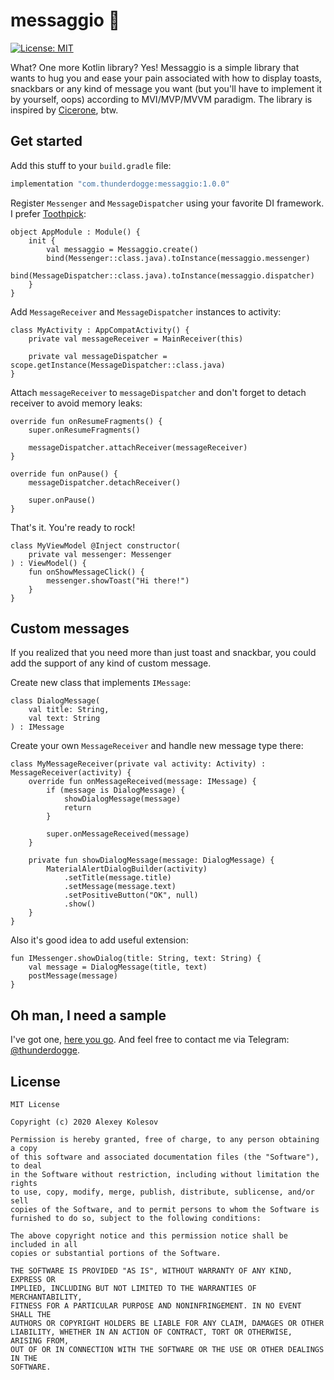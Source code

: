# messaggio :postbox:
[![License: MIT](https://img.shields.io/badge/License-MIT-yellow.svg)](https://opensource.org/licenses/MIT)

What? One more Kotlin library? Yes! Messaggio is a simple library that wants to hug you and ease your pain
associated with how to display toasts, snackbars or any kind of message you want (but you'll have to implement it by yourself, oops) according to MVI/MVP/MVVM paradigm.
The library is inspired by [Cicerone](https://github.com/terrakok/cicerone), btw.

## Get started
Add this stuff to your `build.gradle` file:

```gradle
implementation "com.thunderdogge:messaggio:1.0.0"
```

Register `Messenger` and `MessageDispatcher` using your favorite DI framework. I prefer [Toothpick](https://github.com/stephanenicolas/toothpick):
```
object AppModule : Module() {
    init {
        val messaggio = Messaggio.create()
        bind(Messenger::class.java).toInstance(messaggio.messenger)
        bind(MessageDispatcher::class.java).toInstance(messaggio.dispatcher)
    }
}
```

Add `MessageReceiver` and `MessageDispatcher` instances to activity:
```
class MyActivity : AppCompatActivity() {
    private val messageReceiver = MainReceiver(this)

    private val messageDispatcher = scope.getInstance(MessageDispatcher::class.java)
}
```

Attach `messageReceiver` to `messageDispatcher` and don't forget to detach receiver to avoid memory leaks:
```
override fun onResumeFragments() {
    super.onResumeFragments()

    messageDispatcher.attachReceiver(messageReceiver)
}

override fun onPause() {
    messageDispatcher.detachReceiver()

    super.onPause()
}
```

That's it. You're ready to rock!
```
class MyViewModel @Inject constructor(
    private val messenger: Messenger
) : ViewModel() {
    fun onShowMessageClick() {
        messenger.showToast("Hi there!")
    }
}
```

## Custom messages
If you realized that you need more than just toast and snackbar, you could add the support of any kind of custom message.

Create new class that implements `IMessage`:
```
class DialogMessage(
    val title: String,
    val text: String
) : IMessage
```

Create your own `MessageReceiver` and handle new message type there:
```
class MyMessageReceiver(private val activity: Activity) : MessageReceiver(activity) {
    override fun onMessageReceived(message: IMessage) {
        if (message is DialogMessage) {
            showDialogMessage(message)
            return
        }

        super.onMessageReceived(message)
    }

    private fun showDialogMessage(message: DialogMessage) {
        MaterialAlertDialogBuilder(activity)
            .setTitle(message.title)
            .setMessage(message.text)
            .setPositiveButton("OK", null)
            .show()
    }
}
```

Also it's good idea to add useful extension:
```
fun IMessenger.showDialog(title: String, text: String) {
    val message = DialogMessage(title, text)
    postMessage(message)
}
```

## Oh man, I need a sample
I've got one, [here you go](https://github.com/thunderdogge/messaggio/tree/master/sample).
And feel free to contact me via Telegram: [@thunderdogge](https://t.me/thunderdogge).

## License
```
MIT License

Copyright (c) 2020 Alexey Kolesov

Permission is hereby granted, free of charge, to any person obtaining a copy
of this software and associated documentation files (the "Software"), to deal
in the Software without restriction, including without limitation the rights
to use, copy, modify, merge, publish, distribute, sublicense, and/or sell
copies of the Software, and to permit persons to whom the Software is
furnished to do so, subject to the following conditions:

The above copyright notice and this permission notice shall be included in all
copies or substantial portions of the Software.

THE SOFTWARE IS PROVIDED "AS IS", WITHOUT WARRANTY OF ANY KIND, EXPRESS OR
IMPLIED, INCLUDING BUT NOT LIMITED TO THE WARRANTIES OF MERCHANTABILITY,
FITNESS FOR A PARTICULAR PURPOSE AND NONINFRINGEMENT. IN NO EVENT SHALL THE
AUTHORS OR COPYRIGHT HOLDERS BE LIABLE FOR ANY CLAIM, DAMAGES OR OTHER
LIABILITY, WHETHER IN AN ACTION OF CONTRACT, TORT OR OTHERWISE, ARISING FROM,
OUT OF OR IN CONNECTION WITH THE SOFTWARE OR THE USE OR OTHER DEALINGS IN THE
SOFTWARE.
```
